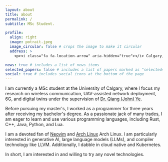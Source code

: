 ```yaml
---
layout: about
title: about
permalink: /
subtitle: MSc Student.

profile:
  align: right
  image: potrait.jpeg
  image_circular: false # crops the image to make it circular
  address: >
    <p><i class="fa fa-location-arrow" aria-hidden="true"></i> Calgary, AB, Canada</p>

news: true # includes a list of news items
selected_papers: false # includes a list of papers marked as "selected={true}"
social: true # includes social icons at the bottom of the page
---
```



I am currently a MSc student at the University of Calgary, where I focus my research on wireless communication, UAV-assisted network deployment, 6G, and digital twins under the supervision of [Dr. Qiang (John) Ye](https://qiang-john-ye.github.io/Research.html).

Before pursuing my master's, I worked as a programmer for three years after receiving my bachelor's degree. As a passionate jack of many trades, I am eager to learn and use various programming languages, including Rust, C++, Java, Python, and Lua.

I am a devoted fan of [Neovim](https://github.com/neovim/neovim) and [Arch Linux](https://archlinux.org/) Arch Linux. I am particularly interested in generative AI, large language models (LLMs), and compiler technology like LLVM. Additionally, I dabble in cloud native and Kubernetes.

In short, I am interested in and willing to try any novel technologies.


